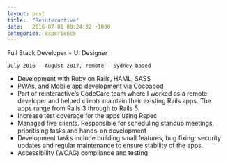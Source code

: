 ```yaml
---
layout: post
title:  "Reinteractive"
date:   2016-07-01 00:24:32 +1000
categories: experience
---
```


Full Stack Developer + UI Designer

`July 2016 - August 2017, remote - Sydney based`

- Development with Ruby on Rails, HAML, SASS
- PWAs, and Mobile app development via Cocoapod
- Part of reinteractive’s CodeCare team where I worked as a remote developer and helped clients maintain their existing Rails apps. The apps range from Rails 3 through to Rails 5.
- Increase test coverage for the apps using Rspec
- Managed five clients. Responsible for scheduling standup meetings, prioritising tasks and hands-on development
- Development tasks include building small features, bug fixing, security updates and regular maintenance to ensure stability of the apps.
- Accessibility (WCAG) compliance and testing
